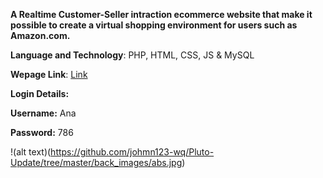 **A Realtime Customer-Seller intraction ecommerce website that make it possible to create a virtual shopping environment for users such as Amazon.com.**

**Language and Technology**: PHP, HTML, CSS, JS & MySQL

**Wepage Link**: [Link](http://pluto-update.epizy.com/Pluto-Update-master/index.html)

**Login Details:** 

**Username:** Ana

**Password:** 786

!(alt text)(https://github.com/johmn123-wq/Pluto-Update/tree/master/back_images/abs.jpg)
